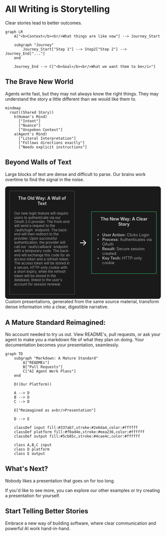 # All Writing is Storytelling

Clear stories lead to better outcomes.

```mermaid
graph LR 
    A["<b>Context</b><br/>What things are like now"] --> Journey_Start

    subgraph "Journey"
        Journey_Start["Step 1"] --> Step2["Step 2"] --> Journey_End["..."]
    end

    Journey_End --> C["<b>Goal</b><br/>What we want them to be</i>"]
```

## The Brave New World 

Agents write fast, but they may not always know the right things. They may understand the story a little different than we would like them to.

```mermaid
mindmap
  root((Shared Story))
    h(Human's Mind)
      ["Intent"]
      ["Nuance"]
      ["Unspoken Context"]
    a(Agent's Mind)
      ["Literal Interpretation"]
      ["Follows directions exactly"]
      ["Needs explicit instructions"]
```

## Beyond Walls of Text

Large blocks of text are dense and difficult to parse. Our brains work overtime to find the signal in the noise.
<div style="display: flex; justify-content: space-around; align-items: center; gap: 1em; padding: 1em; background-color: #1a1a1a; border-radius: 8px;">
    <div style="border: 1px solid #555; padding: 1em; width: 45%; text-align: center;">
        <h4 style="margin-top:0; color: #CCCCCC;">The Old Way: A Wall of Text</h4>
        <p style="font-size: 0.8em; line-height: 1.2; text-align: left; color: #AAAAAA;">Our new login feature will require users to authenticate via our OAuth 2.0 provider. The front-end will send a request to the `/auth/login` endpoint. The back-end will then redirect to the provider. Upon successful authentication, the provider will call our `/auth/callback` endpoint with a temporary code. The back-end will exchange this code for an access token and a refresh token. The access token will be stored in a secure, HTTP-only cookie with a short expiry, while the refresh token will be stored in the database, linked to the user's account for session renewal.</p>
    </div>
    <div style="font-size: 2em; color: #FFFFFF;">&rarr;</div>
    <div style="border: 1px solid #2ECC71; padding: 1em; width: 45%; text-align: center;">
        <h4 style="margin-top:0; color: #CCCCCC;">The New Way: A Clear Story</h4>
        <ul style="font-size: 0.9em; text-align: left; padding-left: 20px; color: #AAAAAA;">
            <li><b>User Action:</b> Clicks Login</li>
            <li><b>Process:</b> Authenticates via OAuth</li>
            <li><b>Result:</b> Secure session created</li>
            <li><b>Key Tech:</b> HTTP-only cookie</li>
        </ul>
    </div>
</div>
Custom presentations, generated from the same source material, transform dense information into a clear, digestible narrative.

## A Mature Standard Reimagined:

No account needed to try us out. View README's, pull requests, or ask your agent to make you a markdown file of what they plan on doing. Your documentation becomes your presentation, seamlessly.

```mermaid
graph TD
    subgraph "Markdown: A Mature Standard"
        A["READMEs"]
        B["Pull Requests"]
        C["AI Agent Work Plans"]
    end
    
    D((Our Platform))
    
    A --> D
    B --> D
    C --> D

    E["Reimagined as a<br/>Presentation"]

    D --> E

    classDef input fill:#337ab7,stroke:#2e6da4,color:#ffffff
    classDef platform fill:#f0ad4e,stroke:#eea236,color:#ffffff
    classDef output fill:#5cb85c,stroke:#4cae4c,color:#ffffff

    class A,B,C input
    class D platform
    class E output
```

## What's Next?

Nobody likes a presentation that goes on for too long. 

If you'd like to see more, you can explore our other examples or try creating a presentation for yourself.

## Start Telling Better Stories

Embrace a new way of building software, where clear communication and powerful AI work hand-in-hand. 